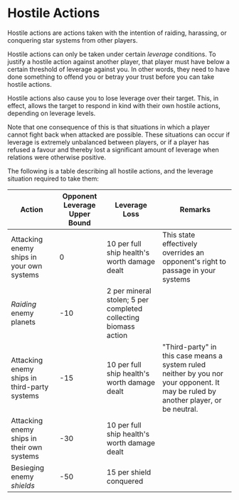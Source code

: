 # Hostile Actions

Hostile actions are actions taken with the intention of raiding, harassing, or conquering star systems from other players. 

Hostile actions can only be taken under certain *leverage* conditions. To justify a hostile action against another player, that player must have below a certain threshold of leverage against you. In other words, they need to have done something to offend you or betray your trust before you can take hostile actions.

Hostile actions also cause you to lose leverage over their target. This, in effect, allows the target to respond in kind with their own hostile actions, depending on leverage levels.

Note that one consequence of this is that situations in which a player cannot fight back when attacked are possible. These situations can occur if leverage is extremely unbalanced between players,
or if a player has refused a favour and thereby lost a significant amount of leverage when relations were otherwise positive.

The following is a table describing all hostile actions, and the leverage situation required to take them:

| Action                                       | Opponent Leverage Upper Bound | Leverage Loss                                                   | Remarks                                                                                                                             |
|----------------------------------------------|-------------------------------|-----------------------------------------------------------------|-------------------------------------------------------------------------------------------------------------------------------------|
| Attacking enemy ships in your own systems    | 0                             | 10 per full ship health's worth damage dealt                    | This state effectively overrides an opponent's right to passage in your systems                                                     |
| *Raiding* enemy planets                      | -10                           | 2 per mineral stolen; 5 per completed collecting biomass action |                                                                                                                                     |
| Attacking enemy ships in third-party systems | -15                           | 10 per full ship health's worth damage dealt                    | "Third-party" in this case means a system ruled neither by you nor your opponent. It may be ruled by another player, or be neutral. |
| Attacking enemy ships in their own systems   | -30                           | 10 per full ship health's worth damage dealt                    |                                                                                                                                     |
| Besieging enemy *shields*                    | -50                           | 15 per shield conquered                                         |                                                                                                                                     |

